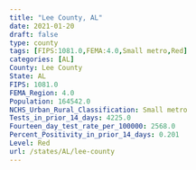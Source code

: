 ```yaml
---
title: "Lee County, AL"
date: 2021-01-20
draft: false
type: county
tags: [FIPS:1081.0,FEMA:4.0,Small metro,Red]
categories: [AL]
County: Lee County
State: AL
FIPS: 1081.0
FEMA_Region: 4.0
Population: 164542.0
NCHS_Urban_Rural_Classification: Small metro
Tests_in_prior_14_days: 4225.0
Fourteen_day_test_rate_per_100000: 2568.0
Percent_Positivity_in_prior_14_days: 0.201
Level: Red
url: /states/AL/lee-county
---
```




